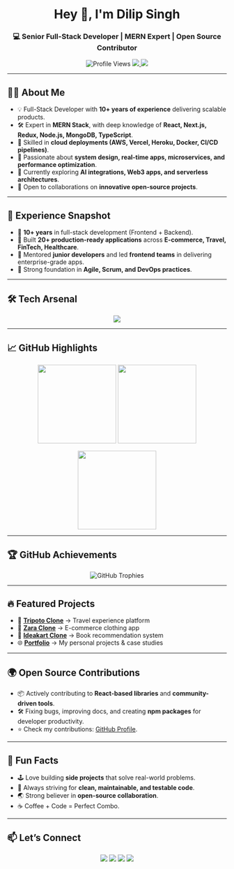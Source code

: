 <!-- Title -->
<h1 align="center">Hey 👋, I'm Dilip Singh</h1>
<h3 align="center">💻 Senior Full-Stack Developer | MERN Expert | Open Source Contributor</h3>

<p align="center">
  <img src="https://komarev.com/ghpvc/?username=dilipsingh076&label=Profile%20Views&color=blueviolet&style=flat-square" alt="Profile Views" />
  <a href="https://github.com/dilipsingh076?tab=followers">
    <img src="https://img.shields.io/github/followers/dilipsingh076?label=Followers&style=flat-square" />
  </a>
  <a href="https://linkedin.com/in/dilip-singh">
    <img src="https://img.shields.io/badge/LinkedIn-Connect-blue?style=flat-square&logo=linkedin" />
  </a>
</p>

---

## 👨‍💻 About Me  
- 💡 Full-Stack Developer with **10+ years of experience** delivering scalable products.  
- 🛠️ Expert in **MERN Stack**, with deep knowledge of **React, Next.js, Redux, Node.js, MongoDB, TypeScript**.  
- 🚀 Skilled in **cloud deployments (AWS, Vercel, Heroku, Docker, CI/CD pipelines)**.  
- 🧩 Passionate about **system design, real-time apps, microservices, and performance optimization**.  
- 🌱 Currently exploring **AI integrations, Web3 apps, and serverless architectures**.  
- 🤝 Open to collaborations on **innovative open-source projects**.  

---

## 🏢 Experience Snapshot  
- 🔹 **10+ years** in full-stack development (Frontend + Backend).  
- 🔹 Built **20+ production-ready applications** across **E-commerce, Travel, FinTech, Healthcare**.  
- 🔹 Mentored **junior developers** and led **frontend teams** in delivering enterprise-grade apps.  
- 🔹 Strong foundation in **Agile, Scrum, and DevOps practices**.  

---

## 🛠️ Tech Arsenal  
<p align="center">
  <img src="https://skillicons.dev/icons?i=html,css,js,ts,react,nextjs,redux,nodejs,express,mongodb,angular,bootstrap,tailwind,sass,webpack,babel,git,github,postman,firebase,heroku,aws,docker,linux&perline=11" />
</p>

---

## 📈 GitHub Highlights
<p align="center">
  <img src="https://github-readme-stats.vercel.app/api?username=dilipsingh076&show_icons=true&theme=radical&hide_border=true" height="180"/>
  <img src="https://github-readme-streak-stats.herokuapp.com?user=dilipsingh076&theme=radical&hide_border=true" height="180"/>
</p>

<p align="center">
  <img src="https://github-readme-stats.vercel.app/api/top-langs/?username=dilipsingh076&layout=compact&theme=radical&hide_border=true" height="180"/>
</p>

---

## 🏆 GitHub Achievements
<p align="center">
  <img src="https://github-profile-trophy.vercel.app/?username=dilipsingh076&theme=onedark&no-frame=true&margin-w=5&margin-h=5&row=1&column=7" alt="GitHub Trophies"/>
</p>

---

## 🔥 Featured Projects  
- 🚴 **[Tripoto Clone](https://github.com/HackerSushant76/flowery-ear-2957)** → Travel experience platform  
- 👗 **[Zara Clone](https://github.com/ashelake/truculent-pie-36)** → E-commerce clothing app  
- 📖 **[Ideakart Clone](https://github.com/POPEYE-jpg/Ideakart)** → Book recommendation system  
- 🌐 **[Portfolio](https://dilipsingh076.github.io/)** → My personal projects & case studies  

---

## 🌍 Open Source Contributions  
- 📦 Actively contributing to **React-based libraries** and **community-driven tools**.  
- 🛠️ Fixing bugs, improving docs, and creating **npm packages** for developer productivity.  
- ⭐ Check my contributions: [GitHub Profile](https://github.com/dilipsingh076).  

---

## 🎉 Fun Facts  
- 🕹️ Love building **side projects** that solve real-world problems.  
- 🎯 Always striving for **clean, maintainable, and testable code**.  
- 🌏 Strong believer in **open-source collaboration**.  
- ☕ Coffee + Code = Perfect Combo.  

---

## 📫 Let’s Connect  
<p align="center">
  <a href="mailto:dilipsinghf@gmail.com"><img src="https://img.shields.io/badge/Email-Contact%20Me-red?style=for-the-badge&logo=gmail&logoColor=white" /></a>
  <a href="https://linkedin.com/in/dilip-singh"><img src="https://img.shields.io/badge/LinkedIn-Dilip%20Singh-blue?style=for-the-badge&logo=linkedin" /></a>
  <a href="https://codesandbox.io/u/dilipsinghf"><img src="https://img.shields.io/badge/CodeSandbox-Projects-black?style=for-the-badge&logo=codesandbox" /></a>
  <a href="https://github.com/dilipsingh076"><img src="https://img.shields.io/badge/GitHub-Profile-181717?style=for-the-badge&logo=github" /></a>
</p>

